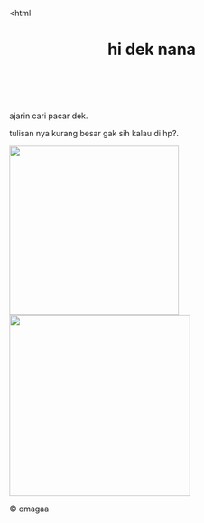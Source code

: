 <!DOCTYPE html>
<html<!DOCTYPE html>
    <html lang="en">
    <head>
        <meta charset="UTF-8">
        <meta name="viewport" content="width=device-width, initial-scale=1.0">
        <title>Home</title>
        <link rel="stylesheet" href="style.css">
    </head>
    <body>
        <header>
            <h1>hi dek nana</h1>
            <nav>
                <ul>    
                </ul>
            </nav>
        </header>
        <main>
            <section>
                <h2></h2>
                <p>ajarin cari pacar dek.</p>
                <p>tulisan nya kurang besar gak sih kalau di hp?.</p>
                <img src="https://i.pinimg.com/736x/53/6c/70/536c70dacd58b665896c0e70e1b52d2a.jpg" alt="" width="300">
                <img src="https://i.pinimg.com/564x/e0/87/43/e08743eab76d2fd2174349b6e7beb223.jpg" alt="" width="320">
            </section>
        </main>
        <footer>
            <p>&copy; omagaa</p>
        </footer>
        <script src="script.js"></script>
    </body>
    </html>
    
